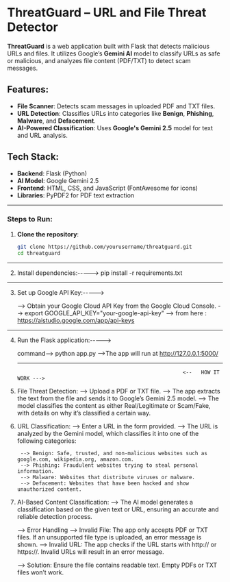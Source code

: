 # ThreatGuard – URL and File Threat Detector

**ThreatGuard** is a web application built with Flask that detects malicious URLs and files. It utilizes Google’s **Gemini AI** model to classify URLs as safe or malicious, and analyzes file content (PDF/TXT) to detect scam messages.

## Features:
- **File Scanner**: Detects scam messages in uploaded PDF and TXT files.
- **URL Detection**: Classifies URLs into categories like **Benign**, **Phishing**, **Malware**, and **Defacement**.
- **AI-Powered Classification**: Uses **Google's Gemini 2.5** model for text and URL analysis.

## Tech Stack:
- **Backend**: Flask (Python)
- **AI Model**: Google Gemini 2.5
- **Frontend**: HTML, CSS, and JavaScript (FontAwesome for icons)
- **Libraries**: PyPDF2 for PDF text extraction

--------------------------------------------------------------------------------------------------------------
### Steps to Run:

1. **Clone the repository**:
   ```bash
   git clone https://github.com/yourusername/threatguard.git
   cd threatguard
------------------------------------------------
2. Install dependencies:----->
    pip install -r requirements.txt
-------------------------------------------------
3. Set up Google API Key:----->

    --> Obtain your Google Cloud API Key from the Google Cloud Console.
    --> export GOOGLE_API_KEY="your-google-api-key"
    --> from here :   https://aistudio.google.com/app/api-keys
--------------------------------------------------
4. Run the Flask application:----->
    
    command--> python app.py
    -->The app will run at http://127.0.0.1:5000/


   -------------------------------------------------------------------------------------------------------------------------------

                                                             <--   HOW IT WORK --->

1. File Threat Detection:
    --> Upload a PDF or TXT file.
    --> The app extracts the text from the file and sends it to Google’s Gemini 2.5 model.
    --> The model classifies the content as either Real/Legitimate or Scam/Fake, with details on why it’s classified a certain way.

2. URL Classification:
    --> Enter a URL in the form provided.
    --> The URL is analyzed by the Gemini model, which classifies it into one of the following categories:

        --> Benign: Safe, trusted, and non-malicious websites such as google.com, wikipedia.org, amazon.com.
        --> Phishing: Fraudulent websites trying to steal personal information.
        --> Malware: Websites that distribute viruses or malware.
        --> Defacement: Websites that have been hacked and show unauthorized content.

3. AI-Based Content Classification:
    --> The AI model generates a classification based on the given text or URL, ensuring an accurate and reliable detection process.

    --> Error Handling
        --> Invalid File: The app only accepts PDF or TXT files. If an unsupported file type is uploaded, an error message is shown.
        --> Invalid URL: The app checks if the URL starts with http:// or https://. Invalid URLs will result in an error message.

    --> Solution: Ensure the file contains readable text. Empty PDFs or TXT files won’t work.